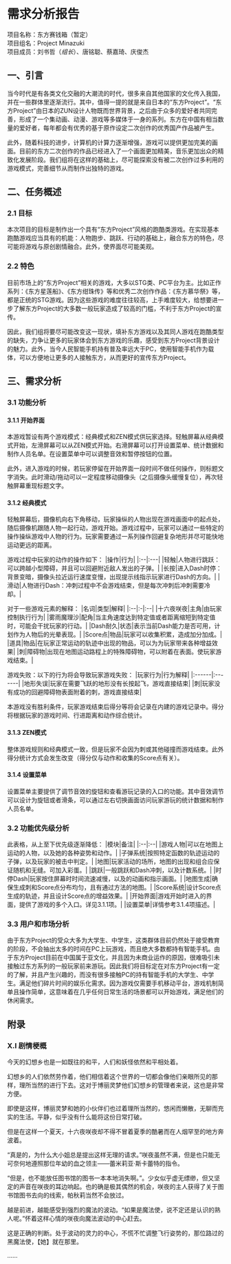 # 需求分析报告  

项目名称：东方赛钱箱（暂定）  
项目组名：Project Minazuki  
项目成员：刘书哲（*组长*）、唐铭聪、蔡嘉琦、庆俊杰  

## 一、引言  
当今时代是有各类文化交融的大潮流的时代，很多来自其他国家的文化传入我国，并在一些群体里逐渐流行。其中，值得一提的就是来自日本的“东方Project”。“东方Project”由日本的ZUN设计人物既而世界背景，之后由于众多的爱好者共同完善，形成了一个集动画、动漫、游戏等多媒体于一身的系列。东方在中国有相当数量的爱好者，每年都会有优秀的基于原作设定二次创作的优秀国产作品被产生。

此外，随着科技的进步，计算机的计算力逐渐增强，游戏可以提供更加完美的画面。目前的东方二次创作的作品已经进入了一个画面更加精美，音乐更加出众的精致化发展阶段。我们组将在这样的基础上，尽可能探索没有被二次创作过多利用的游戏模式，完善细节从而制作出独特的游戏。

## 二、任务概述  

### 2.1 目标  
本次项目的目标是制作出一个具有“东方Project”风格的跑酷类游戏。在实现基本跑酷游戏应当具有的机能：人物跑步、跳跃、行动的基础上，融合东方的特色，尽可能将游戏与原创剧情融合。此外，使界面尽可能美观。

### 2.2 特色  
目前市场上的“东方Project”相关的游戏，大多以STG类、PC平台为主。比如正作系列：《东方星莲船》、《东方绀珠传》等和优秀二次创作作品：《东方慕华祭》等，都是正统的STG游戏。因为这些游戏的难度往往较高，上手难度较大，给想要进一步了解东方Project的大多数一般玩家造成了较高的门槛，不利于东方Project的宣传。

因此，我们组将要尽可能改变这一现状，填补东方游戏以及其同人游戏在跑酷类型的缺失，力争让更多的玩家体会到东方游戏的乐趣，感受到东方Project背景设计的魅力。此外，当今人民智能手机持有普及率远大于PC，使用智能手机作为载体，可以方便地让更多的人接触东方，从而更好的宣传东方Project。

## 三、需求分析

### 3.1 功能分析  

#### 3.1.1 开始界面  
本游戏暂设有两个游戏模式：经典模式和ZEN模式供玩家选择。轻触屏幕从经典模式开始，左滑屏幕可以从ZEN模式开始。右滑屏幕可以打开设置菜单、统计数据和制作人员名单。在设置菜单中可以调整音效和暂停按钮的位置。

此外，进入游戏的时候，若玩家停留在开始界面一段时间不做任何操作，则标题文字消失。此时滑动/拖动可以一定程度移动摄像头（之后摄像头缓慢复位），再次轻触屏幕重现标题文字。

#### 3.1.2 经典模式  
轻触屏幕后，摄像机向右下角移动，玩家操纵的人物出现在游戏画面中的起点处，随后摄像机跟随人物一起行动，游戏开始。游戏过程中，玩家可以通过一些特定的操作操纵游戏中人物的行为。玩家需要通过一系列操作回避复杂地形并尽可能快地运动更远的距离。

游戏过程中玩家的动作的操作如下：
|操作|行为|
|:--|:---|
|轻触|人物进行跳跃：可以跨越小型障碍，并且可以回避附近敌人发出的子弹。|
|长按|进入Dash时停：背景变暗，摄像头拉近运行速度变慢，出现提示线指示玩家进行Dash的方向。|
|滑动|人物进行Dash：冲刺过程中不会游戏结束，但是每次冲刺后冲刺需要冷却。|

对于一些游戏元素的解释：
|名词|类型|解释|
|:--|:-|:--|
|十六夜咲夜|主角|由玩家控制执行行为|
|雾雨魔理沙|配角|当主角速度达到特定值或者距离缩短到特定值时，可能会干扰玩家的行动。|
|Dash耐久|状态|表示当前Dash能力是否可用，计划作为人物后的光晕表现。|
|Score点|物品|玩家可以收集积累，造成加分加成。|
|道具|物品|在玩家正常运动的轨迹中出现的物品，可以为为玩家带来各种增益效果|
|刺|障碍物|出现在地图运动路程上的特殊障碍物，可以附着在表面。使玩家游戏结束。|

游戏失败：以下的行为将会导致玩家游戏失败：
|玩家行为|行为解释|
|:------|:-------|
|地形失误|玩家在需要飞跃的地形没有长按起飞，游戏直接结束|
|刺|玩家没有成功的回避障碍物表面附着的刺，游戏直接结束|

本游戏没有胜利条件，玩家游戏结束后得分等将会记录在内建的游戏记录中。得分将根据玩家的游戏时间、行进距离和动作综合统计。

#### 3.1.3 ZEN模式  
整体游戏规则和经典模式一致，但是玩家不会因为刺或其他碰撞而游戏结束。此外得分统计方式会发生改变（得分仅与动作和收集的Score点有关）。

#### 3.1.4 设置菜单  
设置菜单主要提供了调节音效的旋钮和查看游玩记录的入口的功能。其中音效调节可以设计为旋钮或者滑条，可以通过左右切换画面访问玩家游玩的统计数据和制作人员名单。

### 3.2 功能优先级分析  
此表格，从上至下优先级逐渐降低：
|模块|备注|
|:--|:--|
|游戏人物|可以在地图上运动的人物，以及她的各种姿势和动作。|
|子弹系统|按照特定函数的轨迹运动的子弹，以及玩家的被击中判定。|
|地图|玩家活动的场所，地图的出现和组合应保证随机和无缝。可加入彩蛋。|
|跳跃|一般跳跃和Dash冲刺，以及计数系统。|
|时停Dash|玩家按住屏幕时时间流速减慢，以及的动画和指示画面。|
|地图生成|确保生成刺和Score点分布均匀，且有通过方法的地图。|
|Score系统|设计Score点生成的轨迹，并且设计Score点的增益效果。|
|开始界面|游戏开始时进入的界面，提供了游戏的多个入口。详见3.1.1项。|
|设置菜单|详情参考3.1.4项描述。|

### 3.3 用户和市场分析  
由于东方Project的受众大多为大学生、中学生，这类群体目前仍然处于接受教育的阶段，不会抽出太多的时间在PC上玩游戏，而且绝大多数都持有智能手机。由于东方Project目前在中国属于亚文化，并且因为未商业运作的原因，很难吸引未接触过东方系列的一般玩家前来游玩。因此我们将目标定在对东方Project有一定的了解，并且产生兴趣的，而没有很多接触PC的持有智能手机的大学生、中学生。满足他们碎片时间的娱乐化需求。因为游戏仅需要手机移动平台，游戏机制简单且操作简单，这意味着在几乎任何日常生活的场景都可以开始游戏，满足他们的休闲需求。

## 附录  
### X.I 剧情梗概  
今天的幻想乡也是一如既往的和平，人们和妖怪依然和平相处着。

幻想乡的人们依然劳作着，他们相信着这个世界的一切都会像他们亲眼所见的那样，理所当然的进行下去。这对于博丽灵梦他们幻想乡的管理者来说，这也是非常方便。

即使是这样，博丽灵梦和她的小伙伴们也过着理所当然的，悠闲而懒散，无聊而充实的生活。平静，似乎没有什么能将这份日常打破。

但是在这样一个夏天，十六夜咲夜却不得不冒着夏季的酷暑而在人烟罕至的地方奔波着。

“真是的，为什么大小姐总是提出这样无理的请求。”咲夜虽然不满，但是也只能无可奈何地遵照那位年幼的血之领主——蕾米莉亚·斯卡蕾特的指令。

“但是，也不能放任图书馆的图书一本本地消失啊。”。少女似乎虚无缥缈，但又坚定的声音在咲夜的耳边响起。也的确是极其偶然的机会，咲夜的主人获得了关于图书馆图书去向的线索，帕秋莉当然不会放过。

越是前进，越能感受到强烈的魔法的波动。“如果是魔法使，说不定还是认识的熟人呢。”怀着这样心情的咲夜向魔法波动的中心赶去。

这是正确的判断。处于波动的灵力的中心，不慌不忙调整飞行姿势的，那位路过的黑魔法使，【她】就在那里。

……
